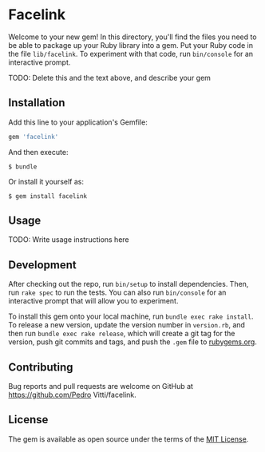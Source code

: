 # Facelink

Welcome to your new gem! In this directory, you'll find the files you need to be able to package up your Ruby library into a gem. Put your Ruby code in the file `lib/facelink`. To experiment with that code, run `bin/console` for an interactive prompt.

TODO: Delete this and the text above, and describe your gem

## Installation

Add this line to your application's Gemfile:

```ruby
gem 'facelink'
```

And then execute:

    $ bundle

Or install it yourself as:

    $ gem install facelink

## Usage

TODO: Write usage instructions here

## Development

After checking out the repo, run `bin/setup` to install dependencies. Then, run `rake spec` to run the tests. You can also run `bin/console` for an interactive prompt that will allow you to experiment.

To install this gem onto your local machine, run `bundle exec rake install`. To release a new version, update the version number in `version.rb`, and then run `bundle exec rake release`, which will create a git tag for the version, push git commits and tags, and push the `.gem` file to [rubygems.org](https://rubygems.org).

## Contributing

Bug reports and pull requests are welcome on GitHub at https://github.com/Pedro Vitti/facelink.


## License

The gem is available as open source under the terms of the [MIT License](http://opensource.org/licenses/MIT).

